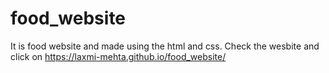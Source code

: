 # food_website
It is food website and made using the html and css.
Check the wesbite and click on https://laxmi-mehta.github.io/food_website/
